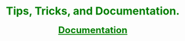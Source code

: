 <!DOCTYPE html>
<html>
<head>
	<style>
		body {
			background-image: url("https://github.com/Fort-Bonnitar/fort-bonnitar.github.io/blob/main/background.png?raw=true");
			background-size: cover;
		}
	</style>
	<title>Kali Linux</title>
</head>
<body style="text-align:center;">
	<h1 style="color:green;">Tips, Tricks, and Documentation.</h1>
	<p id="GFG_UP" style="font-size: 19px; font-weight: bold;"></p>
	<a href="https://www.kali.org/docs/" style="color: green; font-size: 24px; font-weight: bold;">Documentation</a>
	<p id="GFG_DOWN" style="color: green; font-size: 24px; font-weight: bold;"></p>
	<script>
		var el_up = document.getElementById("GFG_UP");
		var el_down = document.getElementById("GFG_DOWN");
		el_up.innerHTML = "An easy way to find resources such as tips, tutorials, documentation, etc all in one place.";
	</script>
</body>
</html>
